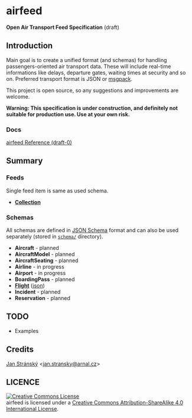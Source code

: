 # airfeed
**Open Air Transport Feed Specification** (draft)

## Introduction
Main goal is to create a unified format (and schemas) for handling passengers-oriented air transport data. These will include real-time informations like delays, departure gates, waiting times at security and so on. Preferred transport format is JSON or [msgpack](http://msgpack.org).

This project is open source, so any suggestions and improvements are welcome.

**Warning: This specification is under construction, and definitely not suitable for production use. Use at your own risk.**

### Docs
[airfeed Reference (draft-0)](Reference.md)

## Summary
### Feeds
Single feed item is same as used schema.

- **[Collection](Reference.md#Collection)**

### Schemas
All schemas are defined in [JSON Schema](http://json-schema.org) format and can also be used separately (stored in [`schema/`](/schema) directory).

- **Aircraft** - planned
- **AircraftModel** - planned
- **AircraftSeating** - planned
- **Airline** - in progress
- **Airport** - in progress
- **BoardingPass** - planned
- **[Flight](Reference.md#Flight)** ([json](/schema/flight.json))
- **Incident** - planned
- **Reservation** - planned

## TODO
- Examples

## Credits

[Jan Stránský](https://github.com/burningtree) &lt;<jan.stransky@arnal.cz>&gt;

## LICENCE

<a rel="license" href="http://creativecommons.org/licenses/by-sa/4.0/"><img alt="Creative Commons License" style="border-width:0" src="https://i.creativecommons.org/l/by-sa/4.0/88x31.png" /></a><br /><span xmlns:dct="http://purl.org/dc/terms/" property="dct:title">airfeed</span> is licensed under a <a rel="license" href="http://creativecommons.org/licenses/by-sa/4.0/">Creative Commons Attribution-ShareAlike 4.0 International License</a>.

